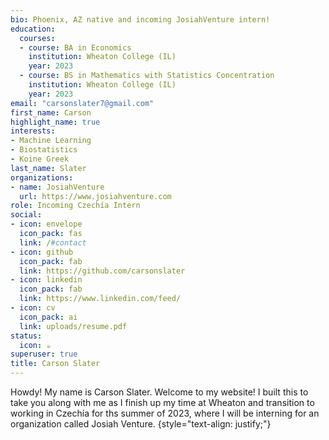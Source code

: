 ```yaml
---
bio: Phoenix, AZ native and incoming JosiahVenture intern!
education:
  courses:
  - course: BA in Economics
    institution: Wheaton College (IL)
    year: 2023
  - course: BS in Mathematics with Statistics Concentration
    institution: Wheaton College (IL)
    year: 2023
email: "carsonslater7@gmail.com"
first_name: Carson
highlight_name: true
interests:
- Machine Learning
- Biostatistics
- Koine Greek
last_name: Slater
organizations:
- name: JosiahVenture
  url: https://www.josiahventure.com
role: Incoming Czechía Intern
social:
- icon: envelope
  icon_pack: fas
  link: /#contact
- icon: github
  icon_pack: fab
  link: https://github.com/carsonslater
- icon: linkedin
  icon_pack: fab
  link: https://www.linkedin.com/feed/
- icon: cv
  icon_pack: ai
  link: uploads/resume.pdf
status:
  icon: ☕️
superuser: true
title: Carson Slater
---
```


Howdy! My name is Carson Slater. Welcome to my website! I built this to take you along with me as I finish up my time at Wheaton and transition to working in Czechía for ths summer of 2023, where I will be interning for an organization called Josiah Venture.
{style="text-align: justify;"}
